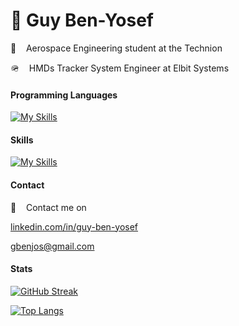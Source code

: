 # :bust_in_silhouette: Guy Ben-Yosef
:rocket:&nbsp;&nbsp;&nbsp; Aerospace Engineering student at the Technion

:military_helmet:&nbsp;&nbsp;&nbsp; HMDs Tracker System Engineer at Elbit Systems

#### Programming Languages
[![My Skills](https://skillicons.dev/icons?i=python,matlab,java,react)](https://skillicons.dev)

#### Skills
[![My Skills](https://skillicons.dev/icons?i=raspberrypi,arduino,latex,git)](https://skillicons.dev)

#### Contact

:calling:&nbsp;&nbsp;&nbsp; Contact me on

<a href="https://il.linkedin.com/in/guy-ben-yosef" target="_blank">linkedin.com/in/guy-ben-yosef</a>

<a href="gbenjos@gmail.com" target="_blank">gbenjos@gmail.com</a>

#### Stats

[![GitHub Streak](https://streak-stats.demolab.com/?user=theguyben)](https://git.io/streak-stats)

[![Top Langs](https://github-readme-stats.vercel.app/api/top-langs/?username=theguyben&layout=compact&theme=vision-friendly-dark)](https://github.com/anuraghazra/github-readme-stats)
